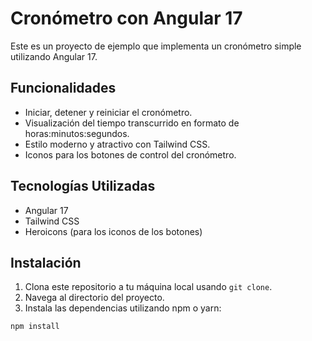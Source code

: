 # Cronómetro con Angular 17

Este es un proyecto de ejemplo que implementa un cronómetro simple utilizando Angular 17.

## Funcionalidades

- Iniciar, detener y reiniciar el cronómetro.
- Visualización del tiempo transcurrido en formato de horas:minutos:segundos.
- Estilo moderno y atractivo con Tailwind CSS.
- Iconos para los botones de control del cronómetro.

## Tecnologías Utilizadas

- Angular 17
- Tailwind CSS
- Heroicons (para los iconos de los botones)

## Instalación

1. Clona este repositorio a tu máquina local usando `git clone`.
2. Navega al directorio del proyecto.
3. Instala las dependencias utilizando npm o yarn:

```bash
npm install
```

